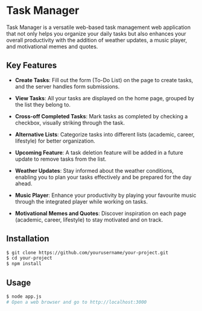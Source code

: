 # Task Manager

Task Manager is a versatile web-based task management web application that not only helps you organize your daily tasks but also enhances your overall productivity with the addition of weather updates, a music player, and motivational memes and quotes. 

## Key Features

- **Create Tasks**: Fill out the form (To-Do List) on the page to create tasks, and the server handles form submissions.

- **View Tasks**: All your tasks are displayed on the home page, grouped by the list they belong to.

- **Cross-off Completed Tasks**: Mark tasks as completed by checking a checkbox, visually striking through the task.

- **Alternative Lists**: Categorize tasks into different lists (academic, career, lifestyle) for better organization.

- **Upcoming Feature**: A task deletion feature will be added in a future update to remove tasks from the list.

- **Weather Updates**: Stay informed about the weather conditions, enabling you to plan your tasks effectively and be prepared for the day ahead.

- **Music Player**: Enhance your productivity by playing your favourite music through the integrated player while working on tasks.

- **Motivational Memes and Quotes**: Discover inspiration on each page (academic, career, lifestyle) to stay motivated and on track.

## Installation
```bash
$ git clone https://github.com/yourusername/your-project.git
$ cd your-project
$ npm install
```

## Usage

```bash
$ node app.js
# Open a web browser and go to http://localhost:3000
```
